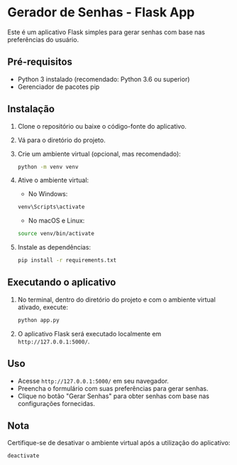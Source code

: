 # Gerador de Senhas - Flask App

Este é um aplicativo Flask simples para gerar senhas com base nas preferências do usuário.

## Pré-requisitos

- Python 3 instalado (recomendado: Python 3.6 ou superior)
- Gerenciador de pacotes pip

## Instalação

1. Clone o repositório ou baixe o código-fonte do aplicativo.

2. Vá para o diretório do projeto.

3. Crie um ambiente virtual (opcional, mas recomendado):

    ```bash
    python -m venv venv
    ```

4. Ative o ambiente virtual:

    - No Windows:

    ```bash
    venv\Scripts\activate
    ```

    - No macOS e Linux:

    ```bash
    source venv/bin/activate
    ```

5. Instale as dependências:

    ```bash
    pip install -r requirements.txt
    ```

## Executando o aplicativo

1. No terminal, dentro do diretório do projeto e com o ambiente virtual ativado, execute:

    ```bash
    python app.py
    ```

2. O aplicativo Flask será executado localmente em `http://127.0.0.1:5000/`.

## Uso

- Acesse `http://127.0.0.1:5000/` em seu navegador.
- Preencha o formulário com suas preferências para gerar senhas.
- Clique no botão "Gerar Senhas" para obter senhas com base nas configurações fornecidas.

## Nota

Certifique-se de desativar o ambiente virtual após a utilização do aplicativo:

```bash
deactivate

